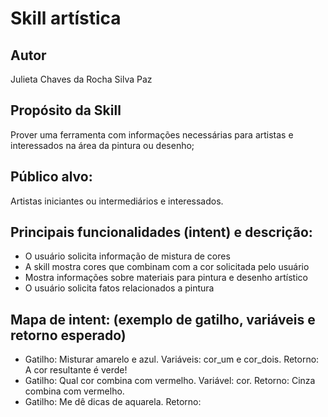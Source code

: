 # Skill artística
## Autor
Julieta Chaves da Rocha Silva Paz
## Propósito da Skill
Prover uma ferramenta com informações necessárias para artistas e interessados na área da pintura ou desenho;
## Público alvo:
Artistas iniciantes ou intermediários e interessados.
## Principais funcionalidades (intent) e descrição:
- O usuário solicita informação de mistura de cores
- A skill mostra cores que combinam com a cor solicitada pelo usuário
- Mostra informações sobre materiais para pintura e desenho artístico
- O usuário solicita fatos relacionados a pintura
## Mapa de intent: (exemplo de gatilho, variáveis e retorno esperado)
- Gatilho: Misturar amarelo e azul. Variáveis: cor_um e cor_dois. Retorno: A cor resultante é verde!
- Gatilho: Qual cor combina com vermelho. Variável: cor. Retorno: Cinza combina com vermelho.
- Gatilho: Me dê dicas de aquarela. Retorno: 
